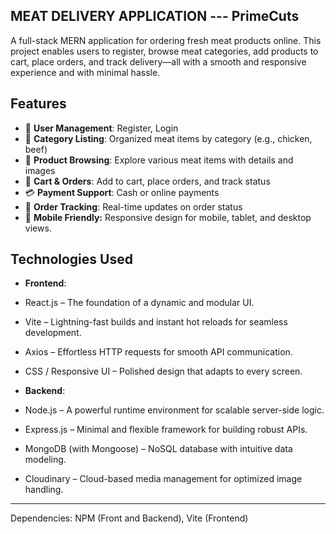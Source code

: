 ## MEAT DELIVERY APPLICATION --- PrimeCuts
A full-stack MERN application for ordering fresh meat products online. This project enables users to register, browse meat categories, 
add products to cart, place orders, and track delivery—all with a smooth and responsive experience and with minimal hassle.

## Features
- 👤 **User Management**: Register, Login
- 📁 **Category Listing**: Organized meat items by category (e.g., chicken, beef)
- 🍖 **Product Browsing**: Explore various meat items with details and images
- 🛒 **Cart & Orders**: Add to cart, place orders, and track status
- 💳 **Payment Support**: Cash or online payments
- 🚚 **Order Tracking**: Real-time updates on order status
- 📱 **Mobile Friendly:** Responsive design for mobile, tablet, and desktop views.

## Technologies Used

- **Frontend**:
* React.js – The foundation of a dynamic and modular UI.

* Vite – Lightning-fast builds and instant hot reloads for seamless development.

* Axios – Effortless HTTP requests for smooth API communication.

* CSS / Responsive UI – Polished design that adapts to every screen.

- **Backend**:
* Node.js – A powerful runtime environment for scalable server-side logic.

* Express.js – Minimal and flexible framework for building robust APIs.

* MongoDB (with Mongoose) – NoSQL database with intuitive data modeling.

* Cloudinary – Cloud-based media management for optimized image handling.

------------------------------
Dependencies: NPM (Front and Backend), Vite (Frontend)
